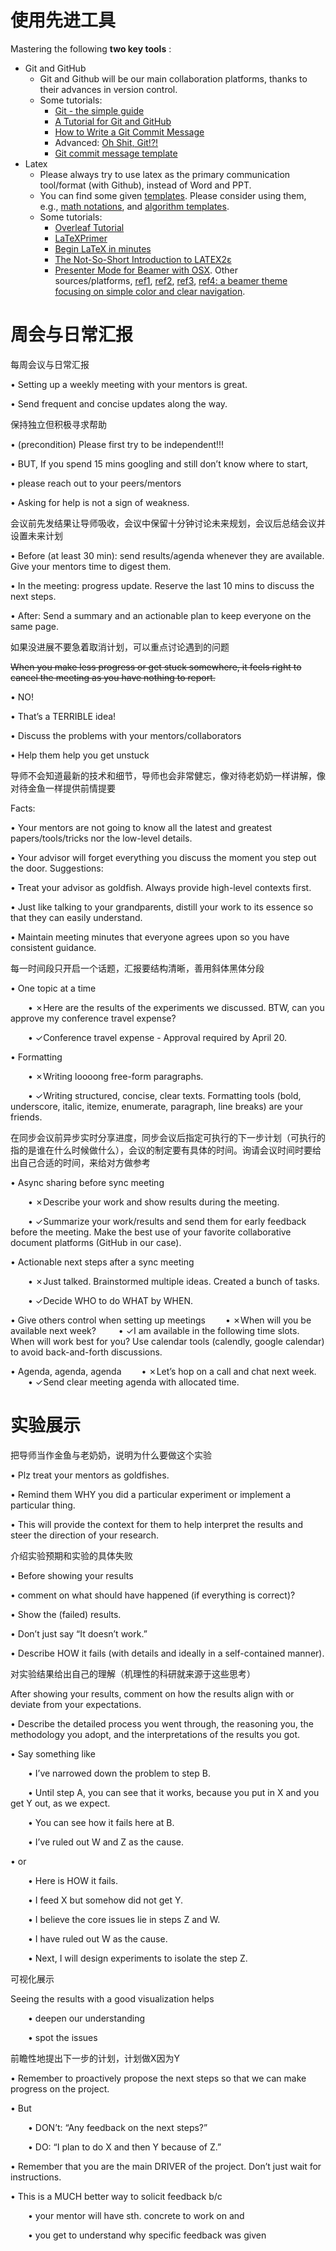 # 使用先进工具
Mastering the following **two key tools** :
- Git and GitHub
    - Git and Github will be our main collaboration platforms, thanks to their advances in version control.
    - Some tutorials:
        - [Git - the simple guide](https://rogerdudler.github.io/git-guide/)
        - [A Tutorial for Git and GitHub](https://www.ifi.uzh.ch/dam/jcr:ff780599-d5e2-4d05-b923-1c333cbf2842/A%20Tutorial%20for%20GitHub.pdf)
        - [How to Write a Git Commit Message](https://cbea.ms/git-commit/)
        - Advanced: [Oh Shit, Git!?!](https://ohshitgit.com/zh)
        - [Git commit message template](https://github.com/joelparkerhenderson/git-commit-message)
- Latex
    - Please always try to use latex as the primary communication tool/format (with Github), instead of Word and PPT.
    - You can find some given [templates](https://github.com/LINs-lab/lab_internal_guides/tree/main/lab_templates). Please consider using them, e.g., [math notations](https://github.com/LINs-lab/lab_internal_guides/blob/main/lab_templates/latex_paper_submission/neurips2022/configuration/lins_macros.tex), and [algorithm templates](https://github.com/LINs-lab/lab_internal_guides/blob/main/lab_templates/latex_paper_submission/neurips2022/configuration/lins_algo.tex).
    - Some tutorials:
        - [Overleaf Tutorial](https://www.overleaf.com/learn/latex/Tutorials)
        - [LaTeXPrimer](https://www.maths.tcd.ie/~dwilkins/LaTeXPrimer/)
        - [Begin LaTeX in minutes](https://github.com/luong-komorebi/Begin-Latex-in-minutes)
        - [The Not-So-Short Introduction to LATEX2ε](http://www.ptep-online.com/ctan/lshort_chinese.pdf)
        - [Presenter Mode for Beamer with OSX](http://iihm.imag.fr/blanch/software/osx-presentation/). Other sources/platforms, [ref1](https://github.com/Cimbali/pympress), [ref2](https://github.com/stiglers-eponym/BeamerPresenter), [ref3](https://github.com/pdfpc/pdfpc), [ref4: a beamer theme focusing on simple color and clear navigation](https://github.com/zbowang/BeamerTheme).

# 周会与日常汇报
每周会议与日常汇报

• Setting up a weekly meeting with your mentors is great.

• Send frequent and concise updates along the way.

保持独立但积极寻求帮助

• (precondition) Please first try to be independent!!!

• BUT, If you spend 15 mins googling and still don’t know where to start,

• please reach out to your peers/mentors

• Asking for help is not a sign of weakness.

会议前先发结果让导师吸收，会议中保留十分钟讨论未来规划，会议后总结会议并设置未来计划

• Before (at least 30 min): send results/agenda whenever they are available. Give your mentors time to digest them.

• In the meeting: progress update. Reserve the last 10 mins to discuss the next steps.

• After: Send a summary and an actionable plan to keep everyone on the same page.


如果没进展不要急着取消计划，可以重点讨论遇到的问题

~~When you make less progress or get stuck somewhere, it feels right to cancel the meeting as you have nothing to report.~~ 

• NO! 

• That’s a TERRIBLE idea!

• Discuss the problems with your mentors/collaborators

• Help them help you get unstuck



导师不会知道最新的技术和细节，导师也会非常健忘，像对待老奶奶一样讲解，像对待金鱼一样提供前情提要

Facts:

• Your mentors are not going to know all the latest and greatest papers/tools/tricks nor the low-level details.

• Your advisor will forget everything you discuss the moment you step out the door. 
Suggestions: 

• Treat your advisor as goldfish. Always provide high-level contexts first. 

• Just like talking to your grandparents, distill your work to its essence so that they can easily understand.

• Maintain meeting minutes that everyone agrees upon so you have consistent guidance.



每一时间段只开启一个话题，汇报要结构清晰，善用斜体黑体分段

• One topic at a time 

&emsp;&emsp;• ✗Here are the results of the experiments we discussed. BTW, can you approve my conference travel expense?

&emsp;&emsp;• ✓Conference travel expense - Approval required by April 20.
	
• Formatting 

&emsp;&emsp;• ✗Writing loooong free-form paragraphs. 

&emsp;&emsp;• ✓Writing structured, concise, clear texts. Formatting tools (bold, underscore, italic, itemize, enumerate, paragraph, line breaks) are your friends.


在同步会议前异步实时分享进度，同步会议后指定可执行的下一步计划（可执行的指的是谁在什么时候做什么），会议的制定要有具体的时间。询请会议时间时要给出自己合适的时间，来给对方做参考

• Async sharing before sync meeting 

&emsp;&emsp;• ✗Describe your work and show results during the meeting.

&emsp;&emsp;• ✓Summarize your work/results and send them for early feedback before the meeting. Make the best use of your favorite collaborative document platforms (GitHub in our case). 
	 
• Actionable next steps after a sync meeting

&emsp;&emsp;• ✗Just talked. Brainstormed multiple ideas. Created a bunch of tasks.

&emsp;&emsp;• ✓Decide WHO to do WHAT by WHEN. 
	 
 • Give others control when setting up meetings 
 &emsp;&emsp;• ✗When will you be available next week? 
 &emsp;&emsp; • ✓I am available in the following time slots. When will work best for you? Use calendar tools (calendly, google calendar) to avoid back-and-forth discussions. 
 
 • Agenda, agenda, agenda 
 &emsp;&emsp;• ✗Let’s hop on a call and chat next week. 
 &emsp;&emsp;• ✓Send clear meeting agenda with allocated time.


# 实验展示

把导师当作金鱼与老奶奶，说明为什么要做这个实验

• Plz treat your mentors as goldfishes.

• Remind them WHY you did a particular experiment or implement a particular thing.

• This will provide the context for them to help interpret the results and steer the direction of your research.

介绍实验预期和实验的具体失败

• Before showing your results

• comment on what should have happened (if everything is correct)?

• Show the (failed) results. 

• Don’t just say “It doesn’t work.”

• Describe HOW it fails (with details and ideally in a self-contained manner).

对实验结果给出自己的理解（机理性的科研就来源于这些思考）

After showing your results, comment on how the results align with or deviate from your expectations.

• Describe the detailed process you went through, the reasoning you, the methodology you adopt, and the interpretations of the results you got. 

• Say something like 

&emsp;&emsp;• I’ve narrowed down the problem to step B.

&emsp;&emsp;• Until step A, you can see that it works, because you put in X and you get Y out, as we expect.

&emsp;&emsp;• You can see how it fails here at B.

&emsp;&emsp;• I’ve ruled out W and Z as the cause.

• or

&emsp;&emsp;• Here is HOW it fails.

&emsp;&emsp;• I feed X but somehow did not get Y.

&emsp;&emsp;• I believe the core issues lie in steps Z and W.

&emsp;&emsp;• I have ruled out W as the cause.

&emsp;&emsp;• Next, I will design experiments to isolate the step Z.

可视化展示

Seeing the results with a good visualization helps

&emsp;&emsp;• deepen our understanding

&emsp;&emsp;• spot the issues


前瞻性地提出下一步的计划，计划做X因为Y

• Remember to proactively propose the next steps so that we can make progress on the project. 

• But 

&emsp;&emsp;• DON’t: “Any feedback on the next steps?” 

&emsp;&emsp;• DO: “I plan to do X and then Y because of Z.” 

• Remember that you are the main DRIVER of the project. Don’t just wait for instructions.

• This is a MUCH better way to solicit feedback b/c 

&emsp;&emsp;• your mentor will have sth. concrete to work on and

&emsp;&emsp;• you get to understand why specific feedback was given